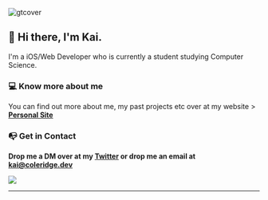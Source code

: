 
![gtcover](https://user-images.githubusercontent.com/51129378/157900483-34def16f-0b1f-4784-a1a6-d5179af617b4.png)


##  👋 Hi there, I'm Kai.
<p>I'm a iOS/Web Developer who is currently a student studying Computer Science.</p>

###  💻 Know more about me
<p>You can find out more about me, my past projects etc over at my website > <a href="https://coleridge.dev"><b>Personal Site<b></a></p>
   
###  📭 Get in Contact
   <p>Drop me a DM over at my <a href="https://twitter.com/kaicoleridge"</a>Twitter</a> or drop me an email at <a href="mailto:kai@coleridge.dev">kai@coleridge.dev</a> 

![](https://komarev.com/ghpvc/?username=kaicoleridge&color=blueviolet)


<hr>


